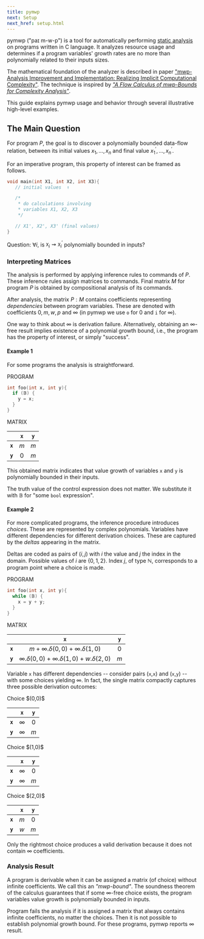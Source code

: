 ```yaml
---
title: pymwp
next: Setup
next_href: setup.html
---
```


pymwp ("paɪ m-w-p") is a tool for automatically performing [static analysis](https://en.wikipedia.org/wiki/Static_program_analysis) on programs written in C language. 
It analyzes resource usage and determines if a program variables' growth rates are no more than polynomially related to their inputs sizes.

The mathematical foundation of the analyzer is described in paper ["mwp-Analysis Improvement and Implementation: Realizing Implicit Computational Complexity"](https://drops.dagstuhl.de/opus/volltexte/2022/16307/pdf/LIPIcs-FSCD-2022-26.pdf).
The technique is inspired by [_"A Flow Calculus of mwp-Bounds for Complexity Analysis"_](https://doi.org/10.1145/1555746.1555752).

This guide explains pymwp usage and behavior through several illustrative high-level examples.

The Main Question
---

For program $P$, <!-- using P here to not confuse with C language -->
the goal is to discover a polynomially bounded data-flow relation, 
between its initial values $x_1,...,x_n$ and final value $x_1^\prime,...,x_n^\prime$.

For an imperative program, this property of interest can be framed as follows.  

```c
void main(int X1, int X2, int X3){ 
   // initial values  ↑

   /*  
    * do calculations involving 
    * variables X1, X2, X3 
    */

   // X1', X2', X3' (final values) 
}
```

Question: $\forall i$, is $\texttt{X}_i \rightsquigarrow \texttt{X}_i^\prime$ polynomially bounded in inputs? 

### Interpreting Matrices

The analysis is performed by applying inference rules to commands of $P$.
These inference rules assign matrices to commands. 
Final matrix $M$ for program $P$ is obtained by compositional analysis of its commands.

After analysis, the matrix $P: M$ contains coefficients representing _dependencies_ between program variables.
These are denoted with coefficients $0, m, w, p$ and $\infty$ (in pymwp we use `o` for $0$ and `i` for $\infty$). 

One way to think about $\infty$ is derivation failure. Alternatively, obtaining an $\infty$-free result
implies existence of a polynomial growth bound, i.e., the program has the property of interest, or simply "success".


#### Example 1

For some programs the analysis is straightforward.   

<div class="container text-left"><div class="row"><div class="col col-md-4">
PROGRAM

```c
int foo(int x, int y){
  if (𝔹) {
    y = x;
  }
}
```

</div><div class="col">

MATRIX

|         | `x` | `y` |
|---------|:---:|:---:|
| **`x`** | $m$ | $m$ |
| **`y`** | $0$ | $m$ | 

</div></div></div>


This obtained matrix indicates that value growth of variables `x` and `y` is polynomially bounded in their inputs.

The truth value of the control expression does not matter. We substitute it with $\mathbb{B}$ for
"some `bool` expression".


#### Example 2

For more complicated programs, the inference procedure introduces _choices_. 
These are represented by complex polynomials.
Variables have different dependencies for different derivation choices.
These are captured by the _deltas_ appearing in the matrix.

Deltas are coded as pairs of $(i, j)$ with $i$ the value and $j$ the index in the domain.
Possible values of $i$ are $\{0,1,2\}$. Index $j$, of type $\mathbb{N}$, corresponds to a program point where a choice is made.

<div class="container text-left"><div class="row"><div class="col col-md-4">
PROGRAM

```c
int foo(int x, int y){
  while (𝔹) {
    x = y + y;
  }
}
```

</div><div class="col">

MATRIX

|         |                            `x`                            | `y` |
|---------|:---------------------------------------------------------:|:---:|
| **`x`** |       $m + \infty.\delta(0,0) + \infty.\delta(1,0)$       | $0$ |
| **`y`** | $\infty.\delta(0,0) + \infty.\delta(1,0) + w.\delta(2,0)$ | $m$ |

</div></div></div>


Variable `x` has different dependencies -- consider pairs (`x`,`x`) and  (`x`,`y`) -- with some choices yielding $\infty$.
In fact, the single matrix compactly captures three possible derivation outcomes:
 
<div class="d-flex flex-wrap flex-row justify-content-left"><div class="p-2">
Choice $(0,0)$

|         |   `x`    | `y` |
|---------|:--------:|:---:|
| **`x`** | $\infty$ | $0$ |
| **`y`** | $\infty$ | $m$ |

</div><div class="p-2"></div><div class="p-2">
Choice $(1,0)$

|         |   `x`    | `y` |
|---------|:--------:|:---:|
| **`x`** | $\infty$ | $0$ |
| **`y`** | $\infty$ | $m$ |

</div><div class="p-2"></div><div class="p-2">
Choice $(2,0)$

|         | `x` | `y` |
|---------|:---:|:---:|
| **`x`** | $m$ | $0$ |
| **`y`** | $w$ | $m$ |

</div></div>


Only the rightmost choice produces a valid derivation because it does not contain $\infty$ coefficients.

### Analysis Result

A program is derivable when it can be assigned a matrix (of choice) without infinite coefficients.
We call this an _"mwp-bound"_.
The soundness theorem of the calculus guarantees that if some $\infty$-free choice exists, the 
program variables value growth is polynomially bounded in inputs.


Program fails the analysis if it is assigned a matrix that always contains infinite coefficients, no matter the choices.
Then it is not possible to establish polynomial growth bound. For these programs, pymwp reports $\infty$ result.


